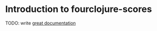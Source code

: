 # Introduction to fourclojure-scores

TODO: write [great documentation](http://jacobian.org/writing/what-to-write/)
